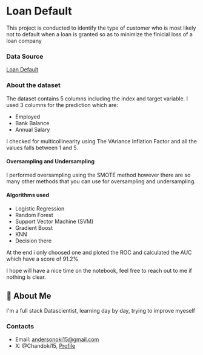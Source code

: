 
# Loan Default
This project is conducted to identify the type of customer who is most likely not to default when a loan is granted so as to minimize the finicial loss of a loan company

### Data Source
[Loan Default](https://www.kaggle.com/datasets/kmldas/loan-default-prediction)

### About the dataset
The dataset contains 5 columns including the index and target variable.
I used 3 columns for the prediction which are:
- Employed
- Bank Balance
- Annual Salary

I checked for multicollinearity using The VAriance Inflation Factor and all the values falls between 1 and 5.

#### Oversampling and Undersampling
I performed oversampling using the SMOTE method however there are so many other methods that you can use for oversampling and undersampling. 

#### Algorithms used
- Logistic Regression
- Random Forest
- Support Vector Machine (SVM)
- Gradient Boost
- KNN
- Decision there

At the end i only choosed one and ploted the ROC and calculated the AUC which have a score of 91.2%

I hope will have a nice time on the notebook, feel free to reach out to me if nothing is clear.



## 🚀 About Me
I'm a full stack Datascientist, learning day by day, trying to improve myeself

### Contacts
- Email: andersonoki15@gmail.com
- X: @Chandoki15, [Profile](https://twitter.com/Chandoki15)

